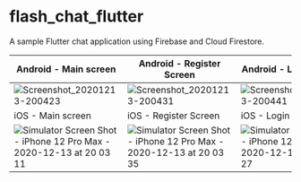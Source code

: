 # flash_chat_flutter

A sample Flutter chat application using Firebase and Cloud Firestore.

| Android - Main screen | Android - Register Screen | Android - Login Screen | Android - Chat screen |
| --- | --- | --- | --- |
| ![Screenshot_20201213-200423](https://user-images.githubusercontent.com/62850839/102062260-c3ba1980-3df4-11eb-990a-edb683c4db86.jpg) | ![Screenshot_20201213-200431](https://user-images.githubusercontent.com/62850839/102062579-3aefad80-3df5-11eb-8d9f-92db0ac9601e.jpg) | ![Screenshot_20201213-200441](https://user-images.githubusercontent.com/62850839/102062619-480c9c80-3df5-11eb-9684-b5e6e68e9ebe.jpg) | ![Screenshot_20201213-200705](https://user-images.githubusercontent.com/62850839/102062662-5490f500-3df5-11eb-98d8-7b6e8b3ed62a.jpg) |
| iOS - Main screen | iOS - Register Screen | iOS - Login Screen | iOS - Chat screen |
| ![Simulator Screen Shot - iPhone 12 Pro Max - 2020-12-13 at 20 03 11](https://user-images.githubusercontent.com/62850839/102062732-683c5b80-3df5-11eb-847e-e8b69daa64a4.png) | ![Simulator Screen Shot - iPhone 12 Pro Max - 2020-12-13 at 20 03 35](https://user-images.githubusercontent.com/62850839/102062773-74c0b400-3df5-11eb-9911-3e11cb1a97c8.png) | ![Simulator Screen Shot - iPhone 12 Pro Max - 2020-12-13 at 20 03 27](https://user-images.githubusercontent.com/62850839/102062816-80ac7600-3df5-11eb-8dcb-f094c4f5b392.png) | ![Simulator Screen Shot - iPhone 12 Pro Max - 2020-12-13 at 20 07 02](https://user-images.githubusercontent.com/62850839/102062853-8dc96500-3df5-11eb-8c95-6582932de9fa.png) | 
